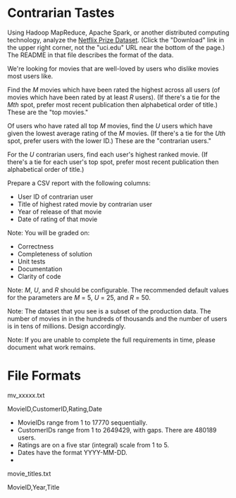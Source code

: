 # Contrarian Tastes 

Using Hadoop MapReduce, Apache Spark, or another distributed computing technology, analyze the [Netflix Prize Dataset](http://academictorrents.com/details/9b13183dc4d60676b773c9e2cd6de5e5542cee9a). (Click the "Download" link in the upper right corner, not the "uci.edu" URL near the bottom of the page.) The README in that file describes the format of the data.

We're looking for movies that are well-loved by users who dislike movies most users like.

Find the _M_ movies which have been rated the highest across all users (of movies which have been rated by at least _R_ users). (If there's a tie for the _Mth_ spot, prefer most recent publication then alphabetical order of title.) These are the "top movies."

Of users who have rated all top _M_ movies, find the _U_ users which have given the lowest average rating of the _M_ movies. (If there's a tie for the _Uth_ spot, prefer users with the lower ID.) These are the "contrarian users."

For the _U_ contrarian users, find each user's highest ranked movie. (If there's a tie for each user's top spot, prefer most recent publication then alphabetical order of title.)

Prepare a CSV report with the following columns:

- User ID of contrarian user
- Title of highest rated movie by contrarian user
- Year of release of that movie
- Date of rating of that movie

Note: You will be graded on:
- Correctness
- Completeness of solution
- Unit tests
- Documentation
- Clarity of code

Note: _M_, _U_, and _R_ should be configurable. The recommended default values for the parameters are _M_ = 5, _U_ = 25, and _R_ = 50.

Note: The dataset that you see is a subset of the production data. The number of movies in in the hundreds of thousands and the number of users is in tens of millions. Design accordingly.

Note: If you are unable to complete the full requirements in time, please document what work remains.


# File Formats

mv_xxxxx.txt

MovieID,CustomerID,Rating,Date

- MovieIDs range from 1 to 17770 sequentially.
- CustomerIDs range from 1 to 2649429, with gaps. There are 480189 users.
- Ratings are on a five star (integral) scale from 1 to 5.
- Dates have the format YYYY-MM-DD.
- 

movie_titles.txt

MovieID,Year,Title

